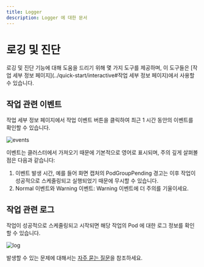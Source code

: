 ```yaml
---
title: Logger
description: Logger 에 대한 문서
---
```


# 로깅 및 진단

로깅 및 진단 기능에 대해 도움을 드리기 위해 몇 가지 도구를 제공하며, 이 도구들은 [작업 세부 정보 페이지](../quick-start/interactive#작업 세부 정보 페이지)에서 사용할 수 있습니다.

## 작업 관련 이벤트

작업 세부 정보 페이지에서 작업 이벤트 버튼을 클릭하여 최근 1 시간 동안의 이벤트를 확인할 수 있습니다.

![events](./image/events.webp)

이벤트는 클러스터에서 가져오기 때문에 기본적으로 영어로 표시되며, 주의 깊게 살펴볼 점은 다음과 같습니다:

1. 이벤트 발생 시간, 예를 들어 화면 캡처의 PodGroupPending 경고는 이후 작업이 성공적으로 스케줄링되고 실행되었기 때문에 무시할 수 있습니다.
2. Normal 이벤트와 Warning 이벤트: Warning 이벤트에 더 주의를 기울이세요.

## 작업 관련 로그

작업이 성공적으로 스케줄링되고 시작되면 해당 작업의 Pod 에 대한 로그 정보를 확인할 수 있습니다.

![log](./image/log.webp)

발생할 수 있는 문제에 대해서는 [자주 묻는 질문](../category/자주_묻는_질문/)을 참조하세요.